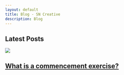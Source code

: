 ```yaml
---
layout: default
title: Blog - SN Creative
description: Blog
---
```


<div class="main">
<div class="container">

<div class="row">
<div class="col-md-12">
<h2>Latest Posts</h2>
</div>
</div>

<div class="row">

<div class="col-md-4">
<img src="{{site.url}}/images/graduation-cap.jpg" class="img-fluid">
<div class="s1">
<h2><a href="https://sncreative.github.io/commencement-exercise/">What is a commencement exercise?</a></h2>
</div>
</div>



</div>  

</div>
</div>